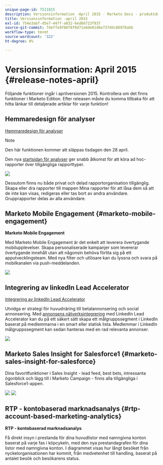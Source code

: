 ```yaml
---
unique-page-id: 7511815
description: Versionsinformation -April 2015 - Marketo Docs - produktdokumentation
title: Versionsinformation -april 2015
exl-id: 754e3abf-d5e7-447f-a032-6ed66723f837
source-git-commit: 74effe9f8078f8d71e6de01d6e737ddc86978abb
workflow-type: tm+mt
source-wordcount: '322'
ht-degree: 0%

---
```


# Versionsinformation: April 2015 {#release-notes-april}

Följande funktioner ingår i aprilversionen 2015. Kontrollera om det finns funktioner i Marketo Edition. Efter releasen måste du komma tillbaka för att hitta länkar till detaljerade artiklar för varje funktion!

## Hemmaredesign för analyser

[Hemmaredesign för analyser](/help/marketo/product-docs/reporting/basic-reporting/creating-reports/navigating-the-analytics-home-page.md)

>[!NOTE]
>
>Den här funktionen kommer att släppas tisdagen den 28 april.

Den nya [startsidan för analyser](/help/marketo/product-docs/reporting/basic-reporting/creating-reports/navigating-the-analytics-home-page.md) ger snabb åtkomst för att köra ad hoc-rapporter över tillgängliga rapporttyper.

![](assets/image2015-4-20-11-3a18-3a8.png)

Dessutom finns nu både privat och delad rapportorganisation tillgänglig. Skapa eller dra rapporter till mappen Mina rapporter för att låsa dem så att de inte kan visas, redigeras eller tas bort av andra användare. Grupprapporter delas av alla användare.

## Marketo Mobile Engagement {#marketo-mobile-engagement}

**Marketo Mobile Engagement**

Med Marketo Mobile Engagement är det enkelt att leverera övertygande mobilupplevelser. Skapa personaliserade kampanjer som levererar övertygande innehåll utan att någonsin behöva förlita sig på ett apputvecklingsteam. Med nya filter och utlösare kan du lyssna och svara på mobilkanalen via push-meddelanden.

![](assets/image2015-4-20-11-3a16-3a55.png)

## Integrering av linkedIn Lead Accelerator

[Integrering av linkedIn Lead Accelerator](/help/marketo/product-docs/demand-generation/social/social-functions/use-a-marketo-list-or-smart-list-as-a-linkedin-audience-segment.md)

Utvidga er strategi för huvudnäring till betalannonsering och social annonsering. Med [annonsens nätverksintegrering](/help/marketo/product-docs/demand-generation/ad-network-integrations/add-linkedin-matched-audiences-as-a-launchpoint-service.md) med LinkedIn Lead Accelerator kan du på ett säkert sätt skapa ett målgruppssegment i LinkedIn baserat på medlemmarna i en smart eller statisk lista. Medlemmar i LinkedIn målgruppssegment kan sedan hanteras med en rad relevanta annonser.

![](assets/image2015-4-20-11-3a3-3a27.png)

## Marketo Sales Insight for Salesforce1 {#marketo-sales-insight-for-salesforce}

Dina favoritfunktioner i Sales Insight - lead feed, best bets, intressanta ögonblick och lägg till i Marketo Campaign - finns alla tillgängliga i Salesforce1-appen.

![](assets/image2015-4-20-11-3a11-3a37.png) ![](assets/image2015-4-20-11-3a15-3a16.png)

## RTP - kontobaserad marknadsanalys {#rtp-account-based-marketing-analytics}

**RTP - kontobaserad marknadsanalys**

Få direkt insyn i prestanda för dina huvudlistor med namngivna konton baserat på varje fas i köpcykeln, med den nya prestandagrafen för dina listor med namngivna konton. I diagrammet visas hur långt besöket från nyckelorganisationen har kommit, från medvetenhet till handling, baserat på antalet besök och besökarens status.
